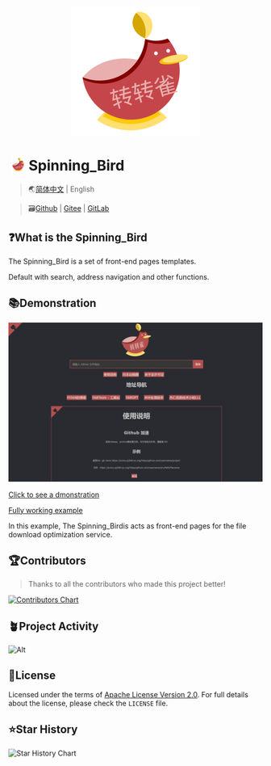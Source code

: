 <p align="center">
    <img height="256" src='./img/icon.svg' />
</p>

# <img height="30" style="margin: -3px 5px;" src="./img/icon.svg"/>Spinning_Bird

> 🌏[简体中文](./README.md) | English

> 🗃️[Github](https://github.com/PJ-568/Spinning_Bird) | [Gitee](https://gitee.com/PJ-568/Spinning_Bird) | [GitLab](https://gitlab.com/PJ-568/Spinning_Bird)

## ❓What is the Spinning_Bird

The Spinning_Bird is a set of front-end pages templates.

Default with search, address navigation and other functions.

## 📚Demonstration

<p align="center">
    <img src="./img/%E6%BC%94%E7%A4%BA.webp">
</p>

[Click to see a dmonstration](https://pj568.eu.org/Spinning_Bird/)

[Fully working example](https://proxy.pj568.eu.org/)

In this example, The Spinning_Birdis acts as front-end pages for the file download optimization service.

## 🏆Contributors

> Thanks to all the contributors who made this project better!

[![Contributors Chart](https://contrib.rocks/image?repo=PJ-568/Spinning_Bird)](https://github.com/PJ-568/Spinning_Bird/graphs/contributors)

## 🪴Project Activity

![Alt](https://repobeats.axiom.co/api/embed/b2619fef6056900e6fd10c71bea730969f7a3f22.svg "Repobeats analytics image")

## 📄License

Licensed under the terms of [Apache License Version 2.0](http://www.apache.org/licenses/LICENSE-2.0). For full details about the license, please check the `LICENSE` file.

## ⭐Star History

![Star History Chart](https://api.star-history.com/svg?repos=PJ-568/Spinning_Bird&type=Date)
